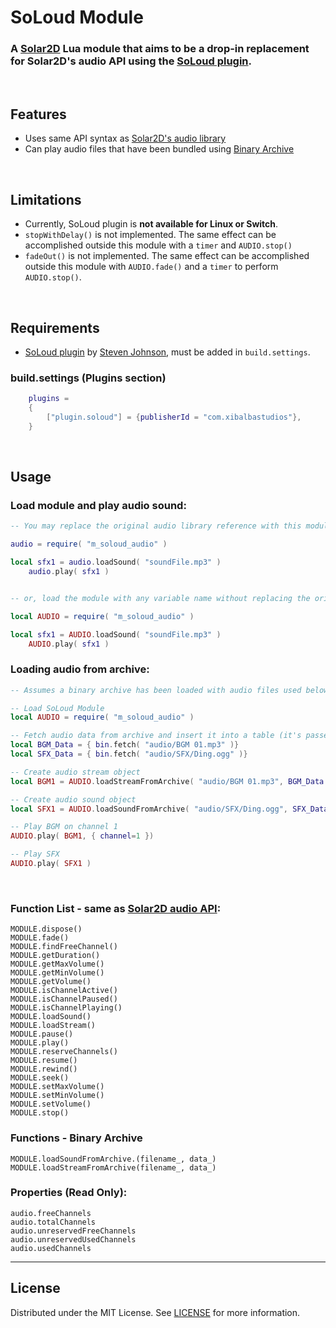 # SoLoud Module
### A [Solar2D](https://solar2d.com) Lua module that aims to be a drop-in replacement for Solar2D's audio API using the [SoLoud plugin](https://forums.solar2d.com/t/soloud-audio-plugin/355040).


</br>

## Features
 - Uses same API syntax as [Solar2D's audio library](https://docs.coronalabs.com/api/library/audio/index.html)
 - Can play audio files that have been bundled using [Binary Archive](https://github.com/siudesu/BinaryArchive)

</br>

## Limitations
 - Currently, SoLoud plugin is **not available for Linux or Switch**.
 - `stopWithDelay()` is not implemented. The same effect can be accomplished outside this module with a `timer` and `AUDIO.stop()`
 - `fadeOut()` is not implemented. The same effect can be accomplished outside this module with `AUDIO.fade()` and a `timer` to perform `AUDIO.stop()`.

</br>



## Requirements
- [SoLoud plugin](https://github.com/solar2d/com.xibalbastudios-plugin.Bytemap) by [Steven Johnson](https://github.com/ggcrunchy), must be added in `build.settings`.

### build.settings (Plugins section)
```lua
	plugins =
	{
		["plugin.soloud"] = {publisherId = "com.xibalbastudios"},
	}
```

</br>

## Usage
### Load module and play audio sound:
```lua
-- You may replace the original audio library reference with this module without making additional changes to your project:

audio = require( "m_soloud_audio" )

local sfx1 = audio.loadSound( "soundFile.mp3" )
	audio.play( sfx1 )


-- or, load the module with any variable name without replacing the original audio library:

local AUDIO = require( "m_soloud_audio" )

local sfx1 = AUDIO.loadSound( "soundFile.mp3" )
	AUDIO.play( sfx1 )
```


### Loading audio from archive:
```lua
-- Assumes a binary archive has been loaded with audio files used below.

-- Load SoLoud Module
local AUDIO = require( "m_soloud_audio" )

-- Fetch audio data from archive and insert it into a table (it's passed by reference)
local BGM_Data = { bin.fetch( "audio/BGM 01.mp3" )}
local SFX_Data = { bin.fetch( "audio/SFX/Ding.ogg" )}

-- Create audio stream object
local BGM1 = AUDIO.loadStreamFromArchive( "audio/BGM 01.mp3", BGM_Data )

-- Create audio sound object
local SFX1 = AUDIO.loadSoundFromArchive( "audio/SFX/Ding.ogg", SFX_Data )

-- Play BGM on channel 1
AUDIO.play( BGM1, { channel=1 })

-- Play SFX
AUDIO.play( SFX1 )
```

</br>

### Function List - same as [Solar2D audio API](https://docs.coronalabs.com/api/library/audio/index.html):
```
MODULE.dispose()
MODULE.fade()
MODULE.findFreeChannel()
MODULE.getDuration()
MODULE.getMaxVolume()
MODULE.getMinVolume()
MODULE.getVolume()
MODULE.isChannelActive()
MODULE.isChannelPaused()
MODULE.isChannelPlaying()
MODULE.loadSound()
MODULE.loadStream()
MODULE.pause()
MODULE.play()
MODULE.reserveChannels()
MODULE.resume()
MODULE.rewind()
MODULE.seek()
MODULE.setMaxVolume()
MODULE.setMinVolume()
MODULE.setVolume()
MODULE.stop()
```
### Functions - Binary Archive
```
MODULE.loadSoundFromArchive.(filename_, data_)
MODULE.loadStreamFromArchive(filename_, data_)
```

### Properties (Read Only):
```
audio.freeChannels
audio.totalChannels
audio.unreservedFreeChannels
audio.unreservedUsedChannels
audio.usedChannels
```

---

## License
Distributed under the MIT License. See [LICENSE](https://github.com/siudesu/SoLoudModule/blob/main/LICENSE) for more information.